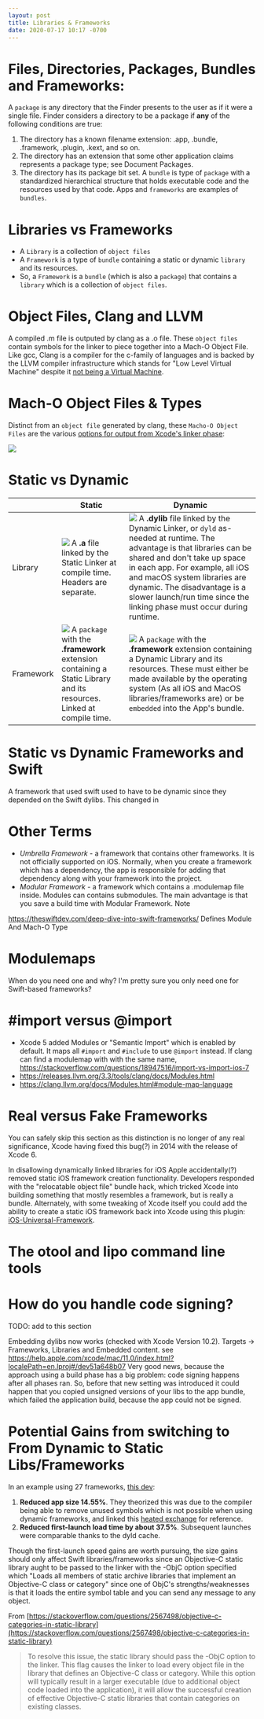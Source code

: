 ```yaml
---
layout: post
title: Libraries & Frameworks
date: 2020-07-17 10:17 -0700
---
```


# Files, Directories, Packages, Bundles and Frameworks:
A `package` is any directory that the Finder presents to the user as if it were a single file.
Finder considers a directory to be a package if **any** of the following conditions are true:
1. The directory has a known filename extension: .app, .bundle, .framework, .plugin, .kext, and so on.
2. The directory has an extension that some other application claims represents a package type; see Document Packages.
3. The directory has its package bit set.
A `bundle` is type of `package` with a standardized hierarchical structure that holds executable code and the resources used by that code. Apps and `frameworks` are examples of `bundles`.


# Libraries vs Frameworks
* A `Library` is a collection of `object files`
* A `Framework` is a type of `bundle` containing a static or dynamic `library` and its resources.
* So, a `Framework` is a `bundle` (which is also a `package`) that contains a `library` which is a collection of `object files`.

# Object Files, Clang and LLVM
A compiled .m file is outputed by clang as a .o file. These `object files` contain symbols for the linker to piece together into a Mach-O Object File. Like gcc, Clang is a compiler for the c-family of languages and is backed by the LLVM compiler infrastructure which stands for "Low Level Virtual Machine" despite it [not being a Virtual Machine](https://llvm.org/). 

# Mach-O Object Files & Types
Distinct from an `object file` generated by clang, these `Macho-O Object Files` are the various [options for output from Xcode's linker phase](https://developer.apple.com/library/archive/documentation/DeveloperTools/Conceptual/MachOTopics/1-Articles/building_files.html):

![]({{site.url}}/images/mach_o_types.png)





# Static vs Dynamic

| | Static  | Dynamic |
|-|---------|---------|
| Library   | ![]({{site.url}}/images/static_library.png) A **.a** file linked by the Static Linker at compile time. Headers are separate. | ![]({{site.url}}/images/dynamic_library.png) A **.dylib** file linked by the Dynamic Linker, or  `dyld` as-needed at runtime. The advantage is that libraries can be shared and don't take up space in each app. For example, all iOS and macOS system libraries are dynamic. The disadvantage is a slower launch/run time since the linking phase must occur during runtime. |
| Framework | ![]({{site.url}}/images/static_framework.png) A `package` with the **.framework** extension containing a Static Library and its resources. Linked at compile time. | ![]({{site.url}}/images/dynamic_framework.png) A `package` with the **.framework** extension containing a Dynamic Library and its resources. These must either be made available by the operating system (As all iOS and MacOS libraries/frameworks are) or be `embedded` into the App's bundle. |

# Static vs Dynamic Frameworks and Swift
A framework that used swift used to have to be dynamic since they depended on the Swift dylibs. This changed in 


# Other Terms
* *Umbrella Framework* - a framework that contains other frameworks. It is not officially supported on iOS. Normally, when you create a framework which has a dependency, the app is responsible for adding that dependency along with your framework into the project. 
* *Modular Framework* - a framework which contains a .modulemap file inside. Modules can contains submodules. The main advantage is that you save a build time with Modular Framework. Note

https://theswiftdev.com/deep-dive-into-swift-frameworks/
Defines Module
And
Mach-O Type

# Modulemaps

When do you need one and why? I'm pretty sure you only need one for Swift-based frameworks?



# #import versus @import
* Xcode 5 added Modules or "Semantic Import" which is enabled by default. It maps all `#import` and `#include` to use `@import` instead. If clang can find a modulemap with with the same name,  https://stackoverflow.com/questions/18947516/import-vs-import-ios-7
* https://releases.llvm.org/3.3/tools/clang/docs/Modules.html
* https://clang.llvm.org/docs/Modules.html#module-map-language

# Real versus Fake Frameworks
You can safely skip this section as this distinction is no longer of any real significance, Xcode having fixed this bug(?) in 2014 with the release of Xcode 6. 

In disallowing dynamically linked libraries for iOS Apple accidentally(?) removed static iOS framework creation functionality. Developers responded with the "relocatable object file" bundle hack, which tricked Xcode into building something that mostly resembles a framework, but is really a bundle. Alternately, with some tweaking of Xcode itself you could add the ability to create a static iOS framework back into Xcode using this plugin: [iOS-Universal-Framework](https://github.com/kstenerud/iOS-Universal-Framework). 

# The otool and lipo command line tools


# How do you handle code signing?
TODO: add to this section

Embedding dylibs now works (checked with Xcode Version 10.2). Targets -> Frameworks, Libraries and Embedded content.
see https://help.apple.com/xcode/mac/11.0/index.html?localePath=en.lproj#/dev51a648b07
Very good news, because the approach using a build phase has a big problem: code signing happens after all phases ran. So, before that new setting was introduced it could happen that you copied unsigned versions of your libs to the app bundle, which failed the application build, because the app could not be signed.

# Potential Gains from switching to From Dynamic to Static Libs/Frameworks
In an example using 27 frameworks, [this dev](https://medium.com/@acecilia/static-vs-dynamic-frameworks-in-swift-an-in-depth-analysis-ff61a77eec65):
1. **Reduced app size 14.55%**. They theorized this was due to the compiler being able to remove unused symbols which is not possible when using dynamic frameworks, and linked this [heated exchange](https://github.com/ReactiveX/RxSwift/pull/1960) for reference. 
2. **Reduced first-launch load time by about 37.5%**. Subsequent launches were comparable thanks to the dyld cache.


Though the first-launch speed gains are worth pursuing, the size gains should only affect Swift libraries/frameworks since an Objective-C static library aught to be passed to the linker with the -ObjC option specified which "Loads all members of static archive libraries that implement an Objective-C class or category" since one of ObjC's strengths/weaknesses is that it loads the entire symbol table and you can send any message to any object.

From [https://stackoverflow.com/questions/2567498/objective-c-categories-in-static-library](https://stackoverflow.com/questions/2567498/objective-c-categories-in-static-library)
> To resolve this issue, the static library should pass the -ObjC option to the linker. This flag causes the linker to load every object file in the library that defines an Objective-C class or category. While this option will typically result in a larger executable (due to additional object code loaded into the application), it will allow the successful creation of effective Objective-C static libraries that contain categories on existing classes.





